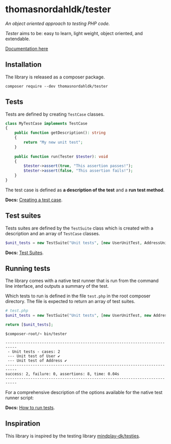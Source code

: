 thomasnordahldk/tester
=================
*An object oriented approach to testing PHP code.*

*Tester* aims to be: easy to learn, light weight, object oriented, and extendable.

[Documentation here](docs/index.md)

## Installation
The library is released as a composer package. 
```
composer require --dev thomasnordahldk/tester
```

## Tests

Tests are defined by creating `TestCase` classes.

```php
class MyTestCase implements TestCase
{
    public function getDescription(): string
    {
        return "My new unit test";
    }
    
    public function run(Tester $tester): void
    {
        $tester->assert(true, "This assertion passes!");
        $tester->assert(false, "This assertion fails!");
    }
}
```
The test case is defined as **a description of the test** and a **run test method**.

**Docs:** [Creating a test case](docs/creating-a-test-case.md).

## Test suites

Tests suites are defined by the `TestSuite` class which is created with a
description and an array of `TestCase` classes.

```php
$unit_tests = new TestSuite("Unit tests", [new UserUnitTest, AddressUnitTest]);
```

**Docs:** [Test Suites](docs/test-suite.md).

## Running tests

The library comes with a native test runner that is run from the command line interface, 
and outputs a summary of the test.

Which tests to run is defined in the file `test.php` in the root composer
directory. The file is expected to return an array of test suites.

```php
# test.php
$unit_tests = new TestSuite("Unit tests", [new UserUnitTest, new AddressUnitTest]);

return [$unit_tests];

```

```
$composer-root/~ bin/tester

---------------------------------------------------------------------------
 - Unit tests - cases: 2
 --- Unit test of User ✔
 --- Unit test of Address ✔
---------------------------------------------------------------------------
success: 2, failure: 0, assertions: 8, time: 0.04s
---------------------------------------------------------------------------

```

For a comprehensive description of the options available for the native test runner script:

**Docs:** [How to run tests](docs/how-to-run-tests.md).

## Inspiration
This library is inspired by the testing library [mindplay-dk/testies](https://github.com/mindplay-dk/testies).
